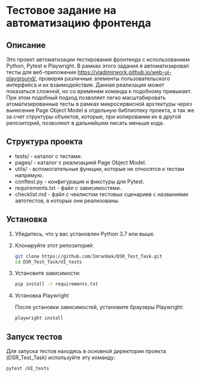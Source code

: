 # Тестовое задание на автоматизацию фронтенда

## Описание

Это проект автоматизации тестирования фронтенда с использованием Python, Pytest и Playwright.
В рамках этого задания я автоматизировал тесты для веб-приложения https://vladimirwork.github.io/web-ui-playground/,
проверяя различные элементы пользовательского интерфейса и их взаимодействия. 
Данная реализация может показаться сложной, но со временем команда к подобному привыкает. 
При этом подобный подход позволяет легко масштабировать атоматизированные
тесты в рамках микросервисной архтектуры через вынесение Page Object Model в отдельную библиотеку проекта, 
а так же за счет структуры объектов, которые, при копировании их в другой репозиторий, 
позволяют в дальнейшем писать меньше кода.

## Структура проекта

- tests/ - каталог с тестами.
- pages/ - каталог с реализацией Page Object Model.
- utils/ - вспомогательные функции, которые не относятся к тестам напрямую.
- conftest.py - конфигурация и фикстуры для Pytest.
- requirements.txt - файл с зависимостями.
- checklist.md - файл с чеклистом тестовых сценариев с названиями автотестов, в которых они реализованы.

## Установка

1. Убедитесь, что у вас установлен Python 3.7 или выше.
2. Клонируйте этот репозиторий:
    ```sh
    git clone https://github.com/Imranbek/DSR_Test_Task.git
    cd DSR_Test_Task/UI_tests
    ```
3. Установите зависимости:
    ```sh
    pip install -r requirements.txt
    ```

4. Установка Playwright

   После установки зависимостей, установите браузеры Playwright:
    ```sh
    playwright install
    ```

## Запуск тестов

Для запуска тестов находясь в основной директории проекта (DSR_Test_Task) используйте эту команду:

```sh
pytest /UI_tests
```